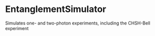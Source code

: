 # EntanglementSimulator
Simulates one- and two-photon experiments, including the CHSH-Bell experiment
